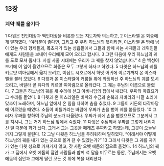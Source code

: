 ## 13장
### 계약 궤를 옮기다
1 다윗은 천인대장과 백인대장을 비롯한 모든 지도자와 의논하고,
2 이스라엘 온 회중에게 말하였다. “여러분이 좋다면, 그리고 주 우리 하느님의 뜻이라면, 이스라엘 온 땅에 남아 있는 우리 형제들과, 목초지가 있는 성읍들에서 그들과 함께 사는 사제들과 레위인들에게도 사람들을 보내어 우리에게 모여 오라고 합시다.
3 그런 다음에 우리 하느님의 궤를 도로 모셔 옵시다. 사실 사울 시대에는 우리가 그 궤를 찾지 않았습니다.”
4 온 백성이 보기에 이 일이 옳았으므로 회중은 모두 그렇게 하자고 하였다.
5 다윗은 하느님의 궤를 키르얏 여아림에서 옮겨 오려고, 이집트 시호르에서 하맛 어귀에 이르기까지 온 이스라엘을 불러 모았다.
6 다윗과 온 이스라엘이 커룹들 위에 좌정하신 주 하느님의 궤를 모셔 오려고, 바알라 곧 유다의 키르얏 여아림으로 올라갔다. 그 궤는 주님의 이름으로 불렸다.
7 그들은 하느님의 궤를 새 수레에 싣고 아비나답의 집에서 내갔다. 우짜와 아흐요가 그 수레를 몰았다.
8 다윗과 온 이스라엘은 비파와 수금과 손북과 자바라와 나팔 소리에 맞추어 노래하며, 하느님 앞에서 온 힘을 다하여 춤을 추었다.
9 그들이 키돈의 타작마당에 이르렀을 때였다. 소들이 비틀거리는 바람에 우짜가 손을 뻗어 궤를 붙들었다.
10 그러자 우짜를 향하여 주님의 분노가 타올랐다. 우짜가 궤에 손을 뻗었으므로 그분께서 그를 치시니, 그는 거기 하느님 앞에서 죽었다.
11 다윗은 주님께서 우짜를 그렇게 내리치신 일 때문에 화가 났다. 그래서 그는 그곳을 페레츠 우짜라고 하였는데, 그곳이 오늘날까지 그렇게 불린다.
12 그날 다윗은 하느님을 두려워하며 말하였다. “이래서야 어떻게 하느님의 궤를 내가 있는 곳으로 옮겨 갈 수 있겠는가?”
13 그래서 다윗은 그 궤를 자기가 있는 다윗 성으로 가져가지 않고, 갓 사람 오벳 에돔의 집으로 옮겼다.
14 하느님의 궤가 그 집에서 오벳 에돔의 집안 사람들과 함께 석 달을 머무르는 동안, 주님께서는 오벳 에돔의 집안과 그에게 딸린 모든 것 위에 복을 내리셨다.
